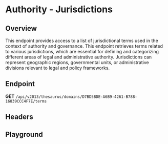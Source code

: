 <script setup>
import SwaggerUI from "@/swagger/view/SwaggerUI.vue"
import swaggerJson from "@/swagger/json/thesaurus/authority/jurisdictions.json";

const swaggerSpecs = [
  { json:swaggerJson, protected: false },
]
</script>

# Authority - Jurisdictions

## Overview

This endpoint provides access to a list of jurisdictional terms used in the context of authority and governance. This endpoint retrieves terms related to various jurisdictions, which are essential for defining and categorizing different areas of legal and administrative authority. Jurisdictions can represent geographic regions, governmental units, or administrative divisions relevant to legal and policy frameworks.


## Endpoint

**GET** `/api/v2013/thesaurus/domains/D7BD5BDE-A6B9-4261-B788-16839CCC4F7E/terms`

## Headers
<!--@include: @/../components/common/header/accept.md-->

## Playground

<SwaggerUI :swaggerSpecs="swaggerSpecs" />